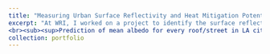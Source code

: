 ```yaml
---
title: "Measuring Urban Surface Reflectivity and Heat Mitigation Potential at High-Resolution with Remote Sensing and Machine Learning"
excerpt: "At WRI, I worked on a project to identify the surface reflectivity of roofs and pavements in urban areas using machine learning. We built on the methods developed in Ban-Weiss et al. 2015a & 2015b and scaled them through cloud computing and machine learning. We used official footprint data from LA city, Microsoft building footprints and OpenStreetMap/SharedStreet API to get geometries of roofs and streets. Using open-source satellite imagery from National Agriculture Imagery Program (NAIP), ground truth measurements collected through project partners, and regression machine learning, we created high-resolution map of surface reflectivity for multiple urban areas in the United States. The resulting data and maps provide an estimate of the existing surface reflectivity at a building and street-segment scale which can be superimposed with current heat vulnerability, green infrastructure, urban morphology, and urban heat data. This tool serves cities in developing and evaluating urban heat island reduction strategies and promoting extensive adoption of urban heat mitigation programs.<br/><img src='/images/albedo_gif.gif'>"
<br><sub><sup>Prediction of mean albedo for every roof/street in LA city between 2009 and 2018. Credit: WRI/Microsoft AI for Earth/Global Cool Cities Alliance/City of Los Angeles</sup></sub>
collection: portfolio
---
```


